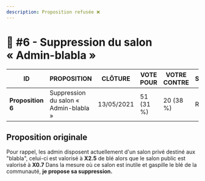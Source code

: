 ```yaml
---
description: Proposition refusée ❌
---
```


# 📜 #6 - Suppression du salon « Admin-blabla »

| ID                | PROPOSITION                           | CLÔTURE    | VOTE POUR | VOTRE CONTRE | STATUT  |
| ----------------- | ------------------------------------- | ---------- | --------- | ------------ | ------- |
| **Proposition 6** | Suppression du salon « Admin-blabla » | 13/05/2021 | 51 (31 %) | 20 (38 %)    | Refusée |

## Proposition originale

Pour rappel, les admin disposent actuellement d'un salon privé destiné aux "blabla", celui-ci est valorisé à **X2.5** de blé alors que le salon public est valorisé à **X0.7** Dans la mesure où ce salon est inutile et gaspille le blé de la communauté, **je propose sa suppression.**
